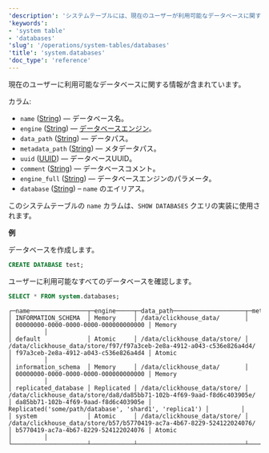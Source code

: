 ```yaml
---
'description': 'システムテーブルには、現在のユーザーが利用可能なデータベースに関する情報が含まれています。'
'keywords':
- 'system table'
- 'databases'
'slug': '/operations/system-tables/databases'
'title': 'system.databases'
'doc_type': 'reference'
---
```


現在のユーザーに利用可能なデータベースに関する情報が含まれています。

カラム:

- `name` ([String](../../sql-reference/data-types/string.md)) — データベース名。
- `engine` ([String](../../sql-reference/data-types/string.md)) — [データベースエンジン](../../engines/database-engines/index.md)。
- `data_path` ([String](../../sql-reference/data-types/string.md)) — データパス。
- `metadata_path` ([String](../../sql-reference/data-types/enum.md)) — メタデータパス。
- `uuid` ([UUID](../../sql-reference/data-types/uuid.md)) — データベースUUID。
- `comment` ([String](../../sql-reference/data-types/enum.md)) — データベースコメント。
- `engine_full` ([String](../../sql-reference/data-types/enum.md)) — データベースエンジンのパラメータ。
- `database` ([String](../../sql-reference/data-types/string.md)) – `name` のエイリアス。

このシステムテーブルの `name` カラムは、`SHOW DATABASES` クエリの実装に使用されます。

**例**

データベースを作成します。

```sql
CREATE DATABASE test;
```

ユーザーに利用可能なすべてのデータベースを確認します。

```sql
SELECT * FROM system.databases;
```

```text
┌─name────────────────┬─engine─────┬─data_path────────────────────┬─metadata_path─────────────────────────────────────────────────────────┬─uuid─────────────────────────────────┬─engine_full────────────────────────────────────────────┬─comment─┐
│ INFORMATION_SCHEMA  │ Memory     │ /data/clickhouse_data/       │                                                                       │ 00000000-0000-0000-0000-000000000000 │ Memory                                                 │         │
│ default             │ Atomic     │ /data/clickhouse_data/store/ │ /data/clickhouse_data/store/f97/f97a3ceb-2e8a-4912-a043-c536e826a4d4/ │ f97a3ceb-2e8a-4912-a043-c536e826a4d4 │ Atomic                                                 │         │
│ information_schema  │ Memory     │ /data/clickhouse_data/       │                                                                       │ 00000000-0000-0000-0000-000000000000 │ Memory                                                 │         │
│ replicated_database │ Replicated │ /data/clickhouse_data/store/ │ /data/clickhouse_data/store/da8/da85bb71-102b-4f69-9aad-f8d6c403905e/ │ da85bb71-102b-4f69-9aad-f8d6c403905e │ Replicated('some/path/database', 'shard1', 'replica1') │         │
│ system              │ Atomic     │ /data/clickhouse_data/store/ │ /data/clickhouse_data/store/b57/b5770419-ac7a-4b67-8229-524122024076/ │ b5770419-ac7a-4b67-8229-524122024076 │ Atomic                                                 │         │
└─────────────────────┴────────────┴──────────────────────────────┴───────────────────────────────────────────────────────────────────────┴──────────────────────────────────────┴────────────────────────────────────────────────────────┴─────────┘

```
